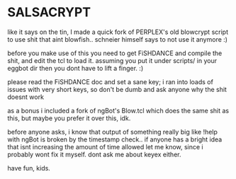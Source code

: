 # SALSACRYPT

like it says on the tin, I made a quick fork of PERPLEX's old blowcrypt script
to use shit that aint blowfish.. schneier himself says to not use it anymore
:)

before you make use of this you need to get FiSHDANCE and compile the shit,
and edit the tcl to load it. assuming you put it under scripts/ in your eggbot
dir then you dont have to lift a finger. :)

please read the FiSHDANCE doc and set a sane key; i ran into loads of issues
with very short keys, so don't be dumb and ask anyone why the shit doesnt work

as a bonus i included a fork of ngBot's Blow.tcl which does the same shit as
this, but maybe you prefer it over this, idk.

before anyone asks, i know that output of something really big like !help with
ngBot is broken by the timestamp check.. if anyone has a bright idea that isnt
increasing the amount of time allowed let me know, since i probably wont fix
it myself. dont ask me about keyex either.

have fun, kids.

